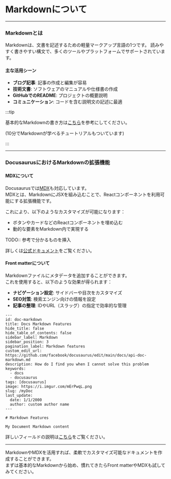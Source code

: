 # Markdownについて

---

### Markdownとは

Markdownは、文書を記述するための軽量マークアップ言語の1つです。
読みやすく書きやすい構文で、多くのツールやプラットフォームでサポートされています。

#### 主な活用シーン

- **ブログ記事**: 記事の作成と編集が容易
- **技術文書**: ソフトウェアのマニュアルや仕様書の作成
- **GitHubでのREADME**: プロジェクトの概要説明
- **コミュニケーション**: コードを含む説明文の記述に最適

:::tip

基本的なMarkdownの書き方は[こちら](https://commonmark.org/help/)を参考にしてください。

(10分でMarkdownが学べるチュートリアルもついています)

:::

---

### DocusaurusにおけるMarkdownの拡張機能

#### MDXについて

Docusaurusでは[MDX](https://mdxjs.com/)も対応しています。\
MDXとは、MarkdownにJSXを組み込むことで、Reactコンポーネントを利用可能にする拡張機能です。

これにより、以下のようなカスタマイズが可能になります：

- ボタンやカードなどのReactコンポーネントを埋め込む
- 動的な要素をMarkdown内で実現する

TODO:: 参考で分かるものを挿入

詳しくは[公式ドキュメント](https://docusaurus.io/docs/markdown-features/react)をご覧ください。

#### Front matterについて

Markdownファイルにメタデータを追加することができます。\
これを使用すると、以下のような効果が得られます：

- **ナビゲーション設定**: サイドバーや目次をカスタマイズ
- **SEO対策**: 検索エンジン向けの情報を設定
- **記事の整理**: IDやURL（スラッグ）の指定で効率的な管理

```
---
id: doc-markdown
title: Docs Markdown Features
hide_title: false
hide_table_of_contents: false
sidebar_label: Markdown
sidebar_position: 3
pagination_label: Markdown features
custom_edit_url: https://github.com/facebook/docusaurus/edit/main/docs/api-doc-markdown.md
description: How do I find you when I cannot solve this problem
keywords:
  - docs
  - docusaurus
tags: [docusaurus]
image: https://i.imgur.com/mErPwqL.png
slug: /myDoc
last_update:
  date: 1/1/2000
  author: custom author name
---

# Markdown Features

My Document Markdown content
```

詳しいフィールドの説明は[こちら](https://docusaurus.io/docs/api/plugins/@docusaurus/plugin-content-docs#markdown-front-matter)をご覧ください。

---

MarkdownやMDXを活用すれば、柔軟でカスタマイズ可能なドキュメントを作成することができます。\
まずは基本的なMarkdownから始め、慣れてきたらFront matterやMDXも試してみてください。
